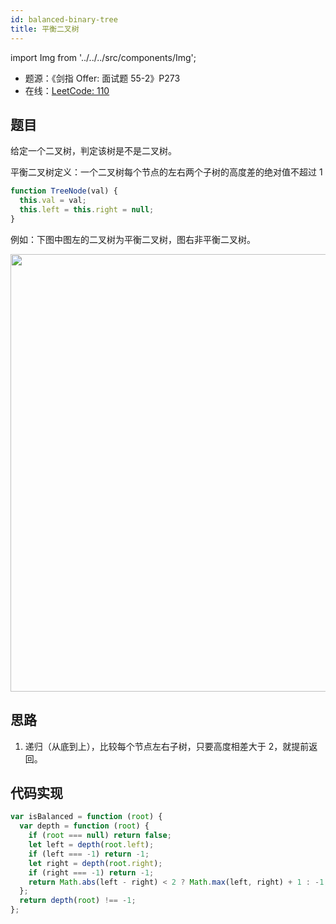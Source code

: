 ```yaml
---
id: balanced-binary-tree
title: 平衡二叉树
---
```


import Img from '../../../src/components/Img';

- 题源：《剑指 Offer: 面试题 55-2》P273
- 在线：[LeetCode: 110](https://leetcode-cn.com/problems/balanced-binary-tree/)

## 题目

给定一个二叉树，判定该树是不是二叉树。

平衡二叉树定义：一个二叉树每个节点的左右两个子树的高度差的绝对值不超过 1

```js
function TreeNode(val) {
  this.val = val;
  this.left = this.right = null;
}
```

例如：下图中图左的二叉树为平衡二叉树，图右非平衡二叉树。

<Img width='700' legend="图：平衡二叉树" src="https://cosmos-x.oss-cn-hangzhou.aliyuncs.com/ySuP1E.png" />

## 思路

1. 递归（从底到上），比较每个节点左右子树，只要高度相差大于 2，就提前返回。

## 代码实现

```js
var isBalanced = function (root) {
  var depth = function (root) {
    if (root === null) return false;
    let left = depth(root.left);
    if (left === -1) return -1;
    let right = depth(root.right);
    if (right === -1) return -1;
    return Math.abs(left - right) < 2 ? Math.max(left, right) + 1 : -1;
  };
  return depth(root) !== -1;
};
```
